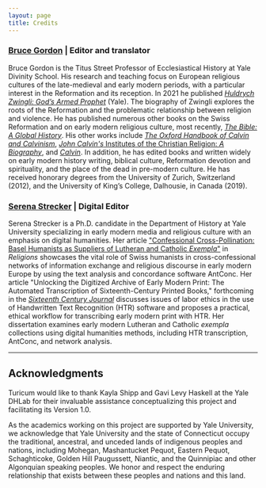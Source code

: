 ```yaml
---
layout: page
title: Credits
---
```


### [Bruce Gordon](https://divinity.yale.edu/faculty-and-research/yds-faculty/bruce-gordon) | Editor and translator

Bruce Gordon is the Titus Street Professor of Ecclesiastical History at Yale Divinity School. His research and teaching focus on European religious cultures of the late-medieval and early modern periods, with a particular interest in the Reformation and its reception. In 2021 he published [*Huldrych Zwingli: God’s Armed Prophet*](https://yalebooks.yale.edu/book/9780300235975/zwingli/) (Yale). The biography of Zwingli explores the roots of the Reformation and the problematic relationship between religion and violence. He has published numerous other books on the Swiss Reformation and on early modern religious culture, most recently, [*The Bible: A Global History*](https://www.hachettebookgroup.com/titles/bruce-gordon/the-bible/9781541619722/). His other works include [*The Oxford Handbook of Calvin and Calvinism*](https://global.oup.com/academic/product/the-oxford-handbook-of-calvin-and-calvinism-9780198728818?cc=us&lang=en&), [*John Calvin's* Institutes of the Christian Religion: *A Biography*](https://press.princeton.edu/books/hardcover/9780691152127/john-calvins-institutes-of-the-christian-religion?srsltid=AfmBOoq0HwOi7rBW-fHa2hCne8cJIC1iBRxo0IiJpJQy1_Ffz-G-Hda_), and [*Calvin*](https://yalebooks.yale.edu/book/9780300170849/calvin/). In addition, he has edited books and written widely on early modern history writing, biblical culture, Reformation devotion and spirituality, and the place of the dead in pre-modern culture. He has received honorary degrees from the University of Zurich, Switzerland (2012), and the University of King’s College, Dalhousie, in Canada (2019).


### [Serena Strecker](https://history.yale.edu/people/serena-strecker) | Digital Editor

Serena Strecker is a Ph.D. candidate in the Department of History at Yale University specializing in early modern media and religious culture with an emphasis on digital humanities. Her article ["Confessional Cross-Pollination: Basel Humanists as Suppliers of Lutheran and Catholic *Exempla*"](https://doi.org/10.3390/rel15101247) in *Religions* showcases the vital role of Swiss humanists in cross-confessional networks of information exchange and religious discourse in early modern Europe by using the text analysis and concordance software AntConc. Her article "Unlocking the Digitized Archive of Early Modern Print: The Automated Transcription of Sixteenth-Century Printed Books," forthcoming in the [*Sixteenth Century Journal*](https://www.sixteenthcentury.org/journal) discusses issues of labor ethics in the use of Handwritten Text Recognition (HTR) software and proposes a practical, ethical workflow for transcribing early modern print with HTR. Her dissertation examines early modern Lutheran and Catholic *exempla* collections using digital humanities methods, including HTR transcription, AntConc, and network analysis.


---

## Acknowledgments

Turicum would like to thank Kayla Shipp and Gavi Levy Haskell at the Yale DHLab for their invaluable assistance conceptualizing this project and facilitating its Version 1.0. 

As the academics working on this project are supported by Yale University, we acknowledge that Yale University and the state of Connecticut occupy the traditional, ancestral, and unceded lands of indigenous peoples and nations, including Mohegan, Mashantucket Pequot, Eastern Pequot, Schaghticoke, Golden Hill Paugussett, Niantic, and the Quinnipiac and other Algonquian speaking peoples. We honor and respect the enduring relationship that exists between these peoples and nations and this land.
